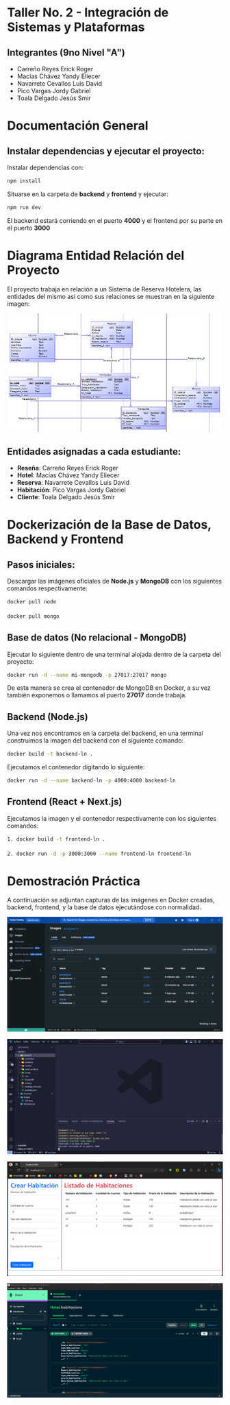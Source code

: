 # Taller No. 2 - Integración de Sistemas y Plataformas
## Integrantes (9no Nivel "A")
- Carreño Reyes Erick Roger
- Macías Chávez Yandy Eliecer
- Navarrete Cevallos Luis David
- Pico Vargas Jordy Gabriel
- Toala Delgado Jesús Smir

# Documentación General

## Instalar dependencias y ejecutar el proyecto:

Instalar dependencias con:

```bash
npm install
```

Situarse en la carpeta de **backend** y **frontend** y ejecutar:

```bash
npm run dev
```

El backend estará corriendo en el puerto **4000** y el frontend por su parte en el puerto **3000**

# Diagrama Entidad Relación del Proyecto

El proyecto trabaja en relación a un Sistema de Reserva Hotelera, las entidades del mismo así como sus relaciones se muestran en la siguiente imagen:

![Diagrama entidad relación](https://github.com/CarrenoErick19/Privado_Plataformas/blob/main/Primer_Parcial/Taller_1/images/ERD.png)

## Entidades asignadas a cada estudiante:
- **Reseña**: Carreño Reyes Erick Roger
- **Hotel**: Macías Chávez Yandy Eliecer
- **Reserva**: Navarrete Cevallos Luis David
- **Habitación**: Pico Vargas Jordy Gabriel
- **Cliente**: Toala Delgado Jesús Smir

# Dockerización de la Base de Datos, Backend y Frontend

## Pasos iniciales:

Descargar las imágenes oficiales de **Node.js** y **MongoDB** con los siguientes comandos respectivamente:

```bash
docker pull node

docker pull mongo
```

## Base de datos (No relacional - MongoDB)

Ejecutar lo siguiente dentro de una terminal alojada dentro de la carpeta del proyecto:

```bash
docker run -d --name mi-mongodb -p 27017:27017 mongo
```

De esta manera se crea el contenedor de MongoDB en Docker, a su vez también exponemos o llamamos al puerto **27017** donde trabaja.

## Backend (Node.js)

Una vez nos encontramos en la carpeta del backend, en una terminal construimos la imagen del backend con el siguiente comando:

```bash
docker build -t backend-ln .
```

Ejecutamos el contenedor digitando lo siguiente:

```bash
docker run -d --name backend-ln -p 4000:4000 backend-ln
```

## Frontend (React + Next.js)


Ejecutamos la imagen y el contenedor respectivamente con los siguientes comandos:

```bash
1. docker build -t frontend-ln .

2. docker run -d -p 3000:3000 --name frontend-ln frontend-ln
```

# Demostración Práctica

A continuación se adjuntan capturas de las imágenes en Docker creadas, backend, frontend, y la base de datos ejecutándose con normalidad.

![Imágenes en Docker](https://github.com/CarrenoErick19/Privado_Plataformas/blob/main/Primer_Parcial/Taller_1/images/docker-images.png)


![Backend corriendo](https://github.com/CarrenoErick19/Privado_Plataformas/blob/main/Primer_Parcial/Taller_1/images/backend.png)


![Frontend corriendo](https://github.com/CarrenoErick19/Privado_Plataformas/blob/main/Primer_Parcial/Taller_1/images/frontend.png)


![Base de datos corriendo](https://github.com/CarrenoErick19/Privado_Plataformas/blob/main/Primer_Parcial/Taller_1/images/mongo.png)

